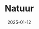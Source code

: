 ---
date: 2025-01-12
title: Natuur
categories: ["Natuur"]
resources:
  - src: Het Begin.jpg
    params:
      cover: true
---